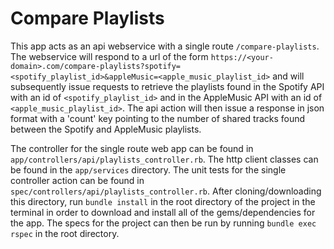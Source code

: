 # Compare Playlists

This app acts as an api webservice with a single route `/compare-playlists`. The webservice will respond to a url of the form `https://<your-domain>.com/compare-playlists?spotify=<spotify_playlist_id>&appleMusic=<apple_music_playlist_id>` and will subsequently issue requests to retrieve the playlists found in the Spotify API with an id of `<spotify_playlist_id>` and in the AppleMusic API with an id of `<apple_music_playlist_id>`. The api action will then issue a response in json format with a 'count' key pointing to the number of shared tracks found between the Spotify and AppleMusic playlists. 

The controller for the single route web app can be found in `app/controllers/api/playlists_controller.rb`. The http client classes can be found in the `app/services` directory. The unit tests for the single controller action can be found in `spec/controllers/api/playlists_controller.rb`. After cloning/downloading this directory, run `bundle install` in the root directory of the project in the terminal in order to download and install all of the gems/dependencies for the app. The specs for the project can then be run by running `bundle exec rspec` in the root directory. 
